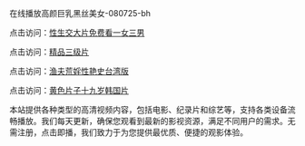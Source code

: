在线播放高颜巨乳黑丝美女-080725-bh

点击访问：<a href="https://heiliaozj3tjd.pages.dev">性生交大片免费看一女三男</a>

点击访问：<a href="https://heiliaoe8ajia.pages.dev">精品三级片</a>

点击访问：<a href="https://heiliaoxqkkct.pages.dev">渔夫荒婬性艳史台湾版</a>

点击访问：<a href="https://heiliaoxwd5i8.pages.dev">黄色片子十九岁韩国片</a>

本站提供各种类型的高清视频内容，包括电影、纪录片和综艺等，支持各类设备流畅播放。我们每天更新，确保您观看到最新的影视资源，满足不同用户的需求。无需注册，点击即播，我们致力于为您提供最优质、便捷的观影体验。

<span style="display:none;">[Canonical link](https://github.com/songdi20250708/viv2 ）</span>
